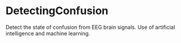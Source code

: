 # DetectingConfusion
 Detect the state of confusion from EEG brain signals. Use of artificial intelligence and machine learning.
